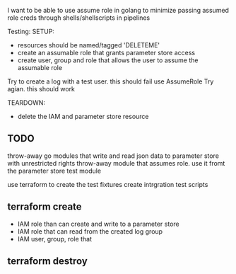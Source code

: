 I want to be able to use assume role in golang  to minimize passing assumed role creds through shells/shellscripts in pipelines

Testing:
SETUP:
 - resources should be named/tagged 'DELETEME'
 - create an assumable role  that grants parameter store access
 - create user, group and role that allows the user to assume the assumable role



Try to create  a log with a test user. this should fail
use AssumeRole
Try agian. this should work

TEARDOWN:
 - delete the IAM and parameter store resource

## TODO

throw-away go modules that write and read json data to parameter store with unrestricted rights
throw-away module that assumes role. use it fromt the parameter store test module

use terraform to create the test fixtures
create intrgration test scripts
## terraform create
 - IAM role  than can create and write to a parameter store
 - IAM role that can read from the created log group
 - IAM user, group, role that  
## terraform destroy